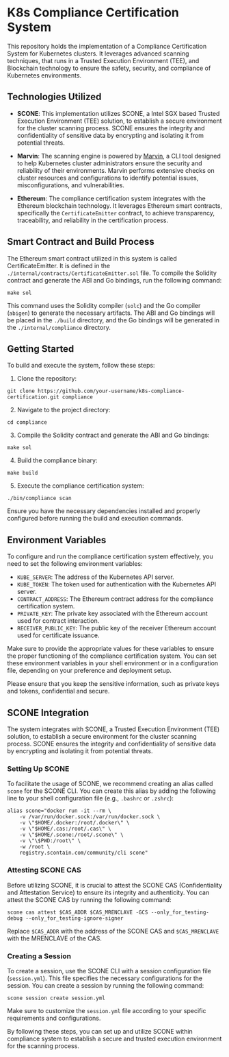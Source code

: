 # K8s Compliance Certification System

This repository holds the implementation of a Compliance Certification System for Kubernetes clusters. It leverages advanced scanning techniques, that runs in a Trusted Execution Environment (TEE), and Blockchain technology to ensure the safety, security, and compliance of Kubernetes environments.

## Technologies Utilized

- **SCONE**: This implementation utilizes SCONE, a Intel SGX based Trusted Execution Environment (TEE) solution, to establish a secure environment for the cluster scanning process. SCONE ensures the integrity and confidentiality of sensitive data by encrypting and isolating it from potential threats.

- **Marvin**: The scanning engine is powered by [Marvin](https://undistro.io/marvin), a CLI tool designed to help Kubernetes cluster administrators ensure the security and reliability of their environments. Marvin performs extensive checks on cluster resources and configurations to identify potential issues, misconfigurations, and vulnerabilities.

- **Ethereum**: The compliance certification system integrates with the Ethereum blockchain technology. It leverages Ethereum smart contracts, specifically the `CertificateEmitter` contract, to achieve transparency, traceability, and reliability in the certification process.

## Smart Contract and Build Process

The Ethereum smart contract utilized in this system is called CertificateEmitter. It is defined in the `./internal/contracts/CertificateEmitter.sol` file. To compile the Solidity contract and generate the ABI and Go bindings, run the following command:

```
make sol
```

This command uses the Solidity compiler (`solc`) and the Go compiler (`abigen`) to generate the necessary artifacts. The ABI and Go bindings will be placed in the `./build` directory, and the Go bindings will be generated in the `./internal/compliance` directory.

## Getting Started

To build and execute the system, follow these steps:

1. Clone the repository:

```
git clone https://github.com/your-username/k8s-compliance-certification.git compliance
```

2. Navigate to the project directory:

```
cd compliance
```

3. Compile the Solidity contract and generate the ABI and Go bindings:

```
make sol
```

4. Build the compliance binary:

```
make build
```

5. Execute the compliance certification system:

```
./bin/compliance scan
```

Ensure you have the necessary dependencies installed and properly configured before running the build and execution commands.

## Environment Variables

To configure and run the compliance certification system effectively, you need to set the following environment variables:

- `KUBE_SERVER`: The address of the Kubernetes API server.
- `KUBE_TOKEN`: The token used for authentication with the Kubernetes API server.
- `CONTRACT_ADDRESS`: The Ethereum contract address for the compliance certification system.
- `PRIVATE_KEY`: The private key associated with the Ethereum account used for contract interaction.
- `RECEIVER_PUBLIC_KEY`: The public key of the receiver Ethereum account used for certificate issuance.

Make sure to provide the appropriate values for these variables to ensure the proper functioning of the compliance certification system. You can set these environment variables in your shell environment or in a configuration file, depending on your preference and deployment setup.

Please ensure that you keep the sensitive information, such as private keys and tokens, confidential and secure.

## SCONE Integration

The system integrates with SCONE, a Trusted Execution Environment (TEE) solution, to establish a secure environment for the cluster scanning process. SCONE ensures the integrity and confidentiality of sensitive data by encrypting and isolating it from potential threats.

### Setting Up SCONE

To facilitate the usage of SCONE, we recommend creating an alias called `scone` for the SCONE CLI. You can create this alias by adding the following line to your shell configuration file (e.g., `.bashrc` or `.zshrc`):

```
alias scone="docker run -it --rm \
    -v /var/run/docker.sock:/var/run/docker.sock \
    -v \"$HOME/.docker:/root/.docker\" \
    -v \"$HOME/.cas:/root/.cas\" \
    -v \"$HOME/.scone:/root/.scone\" \
    -v \"\$PWD:/root\" \
    -w /root \
    registry.scontain.com/community/cli scone"
```

### Attesting SCONE CAS

Before utilizing SCONE, it is crucial to attest the SCONE CAS (Confidentiality and Attestation Service) to ensure its integrity and authenticity. You can attest the SCONE CAS by running the following command:

```
scone cas attest $CAS_ADDR $CAS_MRENCLAVE -GCS --only_for_testing-debug --only_for_testing-ignore-signer
```

Replace `$CAS_ADDR` with the address of the SCONE CAS and `$CAS_MRENCLAVE` with the MRENCLAVE of the CAS.

### Creating a Session

To create a session, use the SCONE CLI with a session configuration file (`session.yml`). This file specifies the necessary configurations for the session. You can create a session by running the following command:

```
scone session create session.yml
```

Make sure to customize the `session.yml` file according to your specific requirements and configurations.

By following these steps, you can set up and utilize SCONE within compliance system to establish a secure and trusted execution environment for the scanning process.
